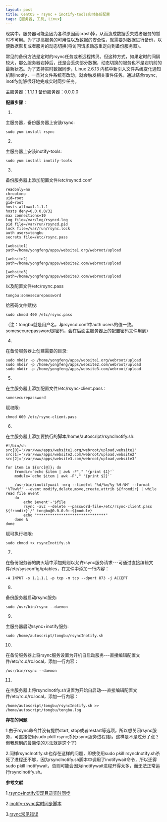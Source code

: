 ```yaml
---
layout: post
title: CentOS + rsync + inotify-tools实时备份配置
tags: [服务器, 工具, Linux]
---
```


现实中，服务器可能会因为各种原因而crash掉，从而造成数据丢失或者服务的暂时不可用。为了提高服务的可用性以及数据的安全性，就需要对数据进行备份，以便数据恢复或者服务的动态切换(将访问请求动态重定向到备份服务器)。

常见的备份方法是定时的rsync任务或者远程拷贝。但这种方式，如果定时的间隔较大，那么服务器宕掉后，还是会丢失部分数据，动态切换的服务也不是宕机前的最新状态。为了支持实时数据同步，Linux 2.6.13 内核中新引入文件系统变化通知机制inotify，一旦对文件系统有改动，就会触发相关事件任务。通过结合rsync，inotify能够很好地完成实时同步任务。

主服务器：1.1.1.1
备份服务器：0.0.0.0

**配置步骤**：

1.
主服务器，备份服务器上安装rsync:

    sudo yum install rsync

2.
主服务器上安装inotify-tools:

    sudo yum install inotify-tools

3.
备份服务器上添加配置文件/etc/rsyncd.conf

    readonly=no
    chroot=no
    uid=root
    gid=root
    hosts allow=1.1.1.1
    hosts deny=0.0.0.0/32
    max connections=10
    log file=/var/log/rsyncd.log
    pid file=/var/run/rsyncd.pid
    lock file=/var/run/rsync.lock
    auth users=tongbu
    secrets file=/etc/rsync.pass
    
    [website1]
    path=/home/yongfeng/apps/website1.org/webroot/upload
    
    [website2]
    path=/home/yongfeng/apps/website2.com/webroot/upload
    
    [website3]
    path=/home/yongfeng/apps/website3.com/webroot/upload

以及配置文件/etc/rsync.pass

    tongbu:somesecurepassword

给密码文件赋权:

    sudo chmod 400 /etc/rsync.pass

（注：tongbu就是用户名，与rsyncd.conf中auth users的值一致。somesecurepassword是密码，会在后面主服务器上的配置密码文件用到）

4.
在备份服务器上创建需要的目录:

    sudo mkdir -p /home/yongfeng/apps/website1.org/webroot/upload
    sudo mkdir -p /home/yongfeng/apps/website2.com/webroot/upload
    sudo mkdir -p /home/yongfeng/apps/website3.com/webroot/upload

5.
在主服务器上添加配置文件/etc/rsync-client.pass：

    somesecurepassword

赋权限:

    chmod 600 /etc/rsync-client.pass

6.
在主服务器上添加要执行的脚本/home/autoscript/rsyncInotify.sh:

    #!/bin/sh
    src[0]='/var/www/apps/website1.org/webroot/upload,website1'
    src[1]='/var/www/apps/website2.com/webroot/upload,website2'
    src[2]='/var/www/apps/website3.com/webroot/upload,website3'

    for item in ${src[@]}; do
        fromdir=`echo $item | awk -F"," '{print $1}'`
        module=`echo $item | awk -F"," '{print $2}'`
        
        /usr/bin/inotifywait -mrq --timefmt '%d/%m/%y %H:%M' --format '%T%w%f' --event modify,delete,move,create,attrib ${fromdir} | while read file event
        do
            echo $event'-'$file
            rsync -avz --delete --password-file=/etc/rsync-client.pass ${fromdir}'/' tongbu@0.0.0.0::${module}
            echo "*******************************"
        done &
    done

赋可执行权限:

    sudo chmod +x rsyncInotify.sh

7.
在备份服务器的防火墙中添加规则以允许rsync服务请求---可通过直接编辑文件/etc/sysconfig/iptables，在文件中添加一行内容：

    -A INPUT -s 1.1.1.1 -p tcp -m tcp --dport 873 -j ACCEPT

8.
备份服务器启动rsync服务:

    sudo /usr/bin/rsync --daemon

9.
主服务器启动rsync+inotify服务:

    sudo /home/autoscript/tongbu/rsyncInotify.sh

10.
在备份服务器上将rsync服务设置为开机自启动服务---直接编辑配置文件/etc/rc.d/rc.local，添加一行内容：

    /usr/bin/rsync --daemon

11.
在主服务器上将rsyncInotify.sh设置为开始自启动---直接编辑配置文件/etc/rc.d/rc.local，添加一行内容：

    /home/autoscript/tongbu/rsyncInotify.sh >> /home/autoscript/tongbu/tongbu.log

**存在的问题**

1.由于rsync命令并没有提供start, stop或者restart等选项，所以想关闭rsync服务，可直接使用sudo pkill rsync杀死rsync服务进程(额，这样是不是过分了点？但我想到的最简便的方法就是这个了)

2.同样rsyncInotify.sh也存在这样的问题，即使使用sudo pkill rsyncInotify.sh杀死了进程还不够，因为rsyncInotify.sh脚本中调用了inotifywait命令，所以还得sudo pkill inotifywait，否则可能会因为inotifywait进程开得太多，而无法正常运行rsyncInotify.sh。

**参考文献**

1.[rsync+inotify实现目录实时同步](http://jasonyu.cn/post/271/)

2.[inotify-rsync实时同步脚本](http://blog.leezhong.com/project/2010/12/13/inotify-rsync.html)

3.[rsync常见错误](http://www.lvtao.net/html/1968.html)
